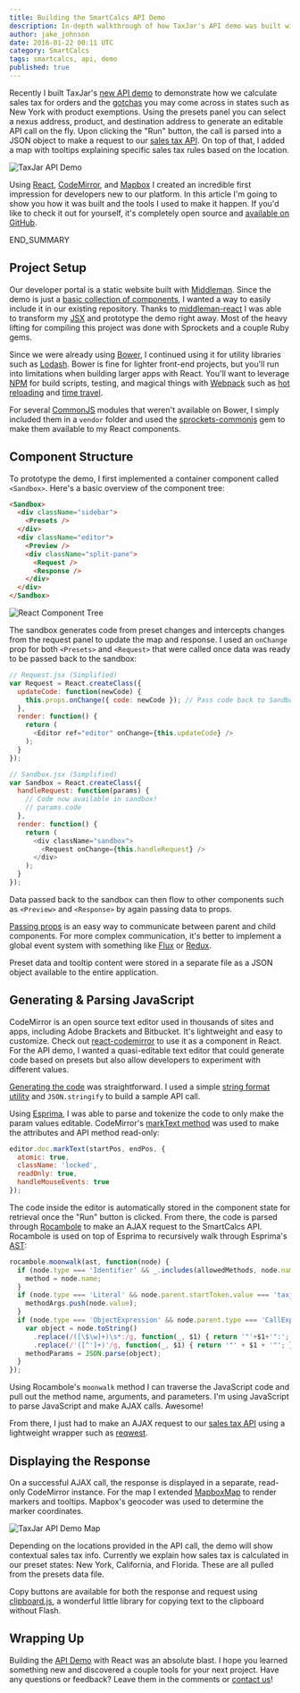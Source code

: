 ```yaml
---
title: Building the SmartCalcs API Demo
description: In-depth walkthrough of how TaxJar's API demo was built with React to create a component-based, single-page app.
author: jake_johnson
date: 2016-01-22 00:11 UTC
category: SmartCalcs
tags: smartcalcs, api, demo
published: true
---
```


Recently I built TaxJar's [new API demo](http://developers.taxjar.com/demo/) to demonstrate how we calculate sales tax for orders and the [gotchas](http://developers.taxjar.com/api/guides/#product-exemptions) you may come across in states such as New York with product exemptions. Using the presets panel you can select a nexus address, product, and destination address to generate an editable API call on the fly. Upon clicking the "Run" button, the call is parsed into a JSON object to make a request to our [sales tax API](http://www.taxjar.com/smartcalcs/). On top of that, I added a map with tooltips explaining specific sales tax rules based on the location.

![TaxJar API Demo](/images/blog/building-the-smartcalcs-api-demo/api-demo.jpg) 

Using [React](https://facebook.github.io/react/docs/why-react.html), [CodeMirror](https://codemirror.net/), and [Mapbox](https://www.mapbox.com/) I created an incredible first impression for developers new to our platform. In this article I'm going to show you how it was built and the tools I used to make it happen. If you'd like to check it out for yourself, it's completely open source and [available on GitHub](https://github.com/taxjar/taxjar-developers).

END_SUMMARY

## Project Setup

Our developer portal is a static website built with [Middleman](https://middlemanapp.com/). Since the demo is just a [basic collection of components](https://github.com/taxjar/taxjar-developers/tree/master/source/javascripts/demo/components), I wanted a way to easily include it in our existing repository. Thanks to [middleman-react](https://github.com/plasticine/middleman-react) I was able to transform my [JSX](https://facebook.github.io/react/docs/jsx-in-depth.html) and prototype the demo right away. Most of the heavy lifting for compiling this project was done with Sprockets and a couple Ruby gems.

Since we were already using [Bower](http://bower.io/), I continued using it for utility libraries such as [Lodash](https://lodash.com/). Bower is fine for lighter front-end projects, but you'll run into limitations when building larger apps with React. You'll want to leverage [NPM](https://www.npmjs.com/) for build scripts, testing, and magical things with [Webpack](https://webpack.github.io/) such as [hot reloading](https://github.com/gaearon/react-hot-loader) and [time travel](https://www.youtube.com/watch?v=xsSnOQynTHs).

For several [CommonJS](https://webpack.github.io/docs/commonjs.html) modules that weren't available on Bower, I simply included them in a `vendor` folder and used the [sprockets-commonjs](https://github.com/maccman/sprockets-commonjs) gem to make them available to my React components.

## Component Structure

To prototype the demo, I first implemented a container component called `<Sandbox>`. Here's a basic overview of the component tree:

```html
<Sandbox>
  <div className="sidebar">
    <Presets />
  </div>
  <div className="editor">
    <Preview />
    <div className="split-pane">
      <Request />
      <Response />
    </div>
  </div>
</Sandbox>
```

![React Component Tree](/images/blog/building-the-smartcalcs-api-demo/react-tree.jpg) 

The sandbox generates code from preset changes and intercepts changes from the request panel to update the map and response. I used an `onChange` prop for both `<Presets>` and `<Request>` that were called once data was ready to be passed back to the sandbox:

```javascript
// Request.jsx (Simplified)
var Request = React.createClass({
  updateCode: function(newCode) {
    this.props.onChange({ code: newCode }); // Pass code back to Sandbox
  },
  render: function() {
    return (
      <Editor ref="editor" onChange={this.updateCode} />
    );
  }
});
```

```javascript
// Sandbox.jsx (Simplified)
var Sandbox = React.createClass({
  handleRequest: function(params) {
    // Code now available in sandbox!
    // params.code
  },
  render: function() {
    return (
      <div className="sandbox">
        <Request onChange={this.handleRequest} />
      </div>
    );
  }
});
```

Data passed back to the sandbox can then flow to other components such as `<Preview>` and `<Response>` by again passing data to props.

[Passing props](https://facebook.github.io/react/tips/communicate-between-components.html) is an easy way to communicate between parent and child components. For more complex communication, it's better to implement a global event system with something like [Flux](https://facebook.github.io/flux/) or [Redux](https://github.com/rackt/redux).

Preset data and tooltip content were stored in a separate file as a JSON object available to the entire application.

## Generating & Parsing JavaScript

CodeMirror is an open source text editor used in thousands of sites and apps, including Adobe Brackets and Bitbucket. It's lightweight and easy to customize. Check out [react-codemirror](https://github.com/JedWatson/react-codemirror) to use it as a component in React. For the API demo, I wanted a quasi-editable text editor that could generate code based on presets but also allow developers to experiment with different values.

[Generating the code](https://github.com/taxjar/taxjar-developers/blob/master/source/javascripts/demo/components/Sandbox.jsx#L16) was straightforward. I used a simple [string format utility](https://github.com/yields/fmt) and `JSON.stringify` to build a sample API call.

Using [Esprima](http://esprima.org/), I was able to parse and tokenize the code to only make the param values editable. CodeMirror's [markText method](https://codemirror.net/doc/manual.html#api_marker) was used to make the attributes and API method read-only:

```javascript
editor.doc.markText(startPos, endPos, {
  atomic: true,
  className: 'locked',
  readOnly: true,
  handleMouseEvents: true
});
```

The code inside the editor is automatically stored in the component state for retrieval once the "Run" button is clicked. From there, the code is parsed through [Rocambole](https://github.com/millermedeiros/rocambole) to make an AJAX request to the SmartCalcs API. Rocambole is used on top of Esprima to recursively walk through Esprima's [AST](https://en.wikipedia.org/wiki/Abstract_syntax_tree):

```javascript
rocambole.moonwalk(ast, function(node) {
  if (node.type === 'Identifier' && _.includes(allowedMethods, node.name)) {
    method = node.name;
  }
  if (node.type === 'Literal' && node.parent.startToken.value === 'taxjar') {
    methodArgs.push(node.value);
  }
  if (node.type === 'ObjectExpression' && node.parent.type === 'CallExpression') {
    var object = node.toString()
      .replace(/([\$\w]+)\s*:/g, function(_, $1) { return '"'+$1+'":'; })
      .replace(/'([^']+)'/g, function(_, $1) { return '"' + $1 + '"'; });
    methodParams = JSON.parse(object);
  }
});
```

Using Rocambole's `moonwalk` method I can traverse the JavaScript code and pull out the method name, arguments, and parameters. I'm using JavaScript to parse JavaScript and make AJAX calls. Awesome!

From there, I just had to make an AJAX request to our [sales tax API](http://www.taxjar.com/api/) using a lightweight wrapper such as [reqwest](https://github.com/ded/reqwest).

## Displaying the Response

On a successful AJAX call, the response is displayed in a separate, read-only CodeMirror instance. For the map I extended [MapboxMap](https://github.com/iamale/MapboxMap) to render markers and tooltips. Mapbox's geocoder was used to determine the marker coordinates.

![TaxJar API Demo Map](/images/blog/building-the-smartcalcs-api-demo/api-demo-map.jpg) 

Depending on the locations provided in the API call, the demo will show contextual sales tax info. Currently we explain how sales tax is calculated in our preset states: New York, California, and Florida. These are all pulled from the presets data file.

Copy buttons are available for both the response and request using [clipboard.js](https://github.com/zenorocha/clipboard.js/), a wonderful little library for copying text to the clipboard without Flash.

## Wrapping Up

Building the [API Demo](/demo/) with React was an absolute blast. I hope you learned something new and discovered a couple tools for your next project. Have any questions or feedback? Leave them in the comments or [contact us](http://www.taxjar.com/contact/)!
